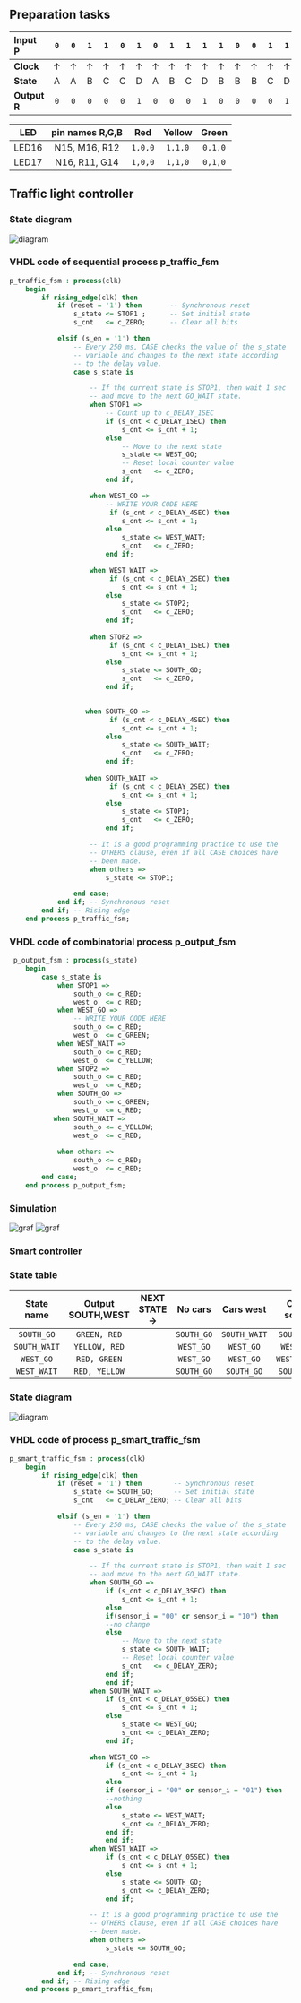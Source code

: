## Preparation tasks
| **Input P** | `0` | `0` | `1` | `1` | `0` | `1` | `0` | `1` | `1` | `1` | `1` | `0` | `0` | `1` | `1` | `1` |
| :-- | :-: | :-: | :-: | :-: | :-: | :-: | :-: | :-: | :-: | :-: | :-: | :-: | :-: | :-: | :-: | :-: |
| **Clock** | ↑ | ↑ | ↑ | ↑ | ↑ | ↑ | ↑ | ↑ | ↑ | ↑ | ↑ | ↑ | ↑ | ↑ | ↑ | ↑ |
| **State** | A | A | B | C | C | D | A | B | C | D | B | B | B | C | D | B |
| **Output R** | `0` | `0` | `0` | `0` | `0` | `1` | `0` | `0` | `0` | `1` | `0` | `0` | `0` | `0` | `1` | `0` |

| **LED** | **pin names R,G,B** | **Red** | **Yellow** | **Green** |
| :-: | :-: | :-: | :-: | :-: |
| LED16 | N15, M16, R12 | `1,0,0` | `1,1,0` | `0,1,0` |
| LED17 | N16, R11, G14 | `1,0,0` | `1,1,0` | `0,1,0` |

## Traffic light controller
### State diagram
![diagram](Images/20210406_141906.jpg)
### VHDL code of sequential process p_traffic_fsm
```VHDL
p_traffic_fsm : process(clk)
    begin
        if rising_edge(clk) then
            if (reset = '1') then       -- Synchronous reset
                s_state <= STOP1 ;      -- Set initial state
                s_cnt   <= c_ZERO;      -- Clear all bits

            elsif (s_en = '1') then
                -- Every 250 ms, CASE checks the value of the s_state 
                -- variable and changes to the next state according 
                -- to the delay value.
                case s_state is

                    -- If the current state is STOP1, then wait 1 sec
                    -- and move to the next GO_WAIT state.
                    when STOP1 =>
                        -- Count up to c_DELAY_1SEC
                        if (s_cnt < c_DELAY_1SEC) then
                            s_cnt <= s_cnt + 1;
                        else
                            -- Move to the next state
                            s_state <= WEST_GO;
                            -- Reset local counter value
                            s_cnt   <= c_ZERO;
                        end if;

                    when WEST_GO =>
                        -- WRITE YOUR CODE HERE
                         if (s_cnt < c_DELAY_4SEC) then
                            s_cnt <= s_cnt + 1;
                        else
                            s_state <= WEST_WAIT;
                            s_cnt   <= c_ZERO;
                        end if;

                    when WEST_WAIT =>
                         if (s_cnt < c_DELAY_2SEC) then
                            s_cnt <= s_cnt + 1;
                        else
                            s_state <= STOP2;
                            s_cnt   <= c_ZERO;
                        end if;
                        
                    when STOP2 =>
                         if (s_cnt < c_DELAY_1SEC) then
                            s_cnt <= s_cnt + 1;
                        else
                            s_state <= SOUTH_GO;
                            s_cnt   <= c_ZERO;
                        end if;
                        

                   when SOUTH_GO =>
                         if (s_cnt < c_DELAY_4SEC) then
                            s_cnt <= s_cnt + 1;
                        else
                            s_state <= SOUTH_WAIT;
                            s_cnt   <= c_ZERO;
                        end if;
                        
                   when SOUTH_WAIT =>
                         if (s_cnt < c_DELAY_2SEC) then
                            s_cnt <= s_cnt + 1;
                        else
                            s_state <= STOP1;
                            s_cnt   <= c_ZERO;
                        end if;

                    -- It is a good programming practice to use the 
                    -- OTHERS clause, even if all CASE choices have 
                    -- been made. 
                    when others =>
                        s_state <= STOP1;

                end case;
            end if; -- Synchronous reset
        end if; -- Rising edge
    end process p_traffic_fsm;
```
### VHDL code of combinatorial process p_output_fsm
```VHDL
 p_output_fsm : process(s_state)
    begin
        case s_state is
            when STOP1 =>
                south_o <= c_RED;   
                west_o  <= c_RED;   
            when WEST_GO =>
                -- WRITE YOUR CODE HERE
                south_o <= c_RED;  
                west_o  <= c_GREEN;
            when WEST_WAIT =>
                south_o <= c_RED;
                west_o  <= c_YELLOW;
            when STOP2 =>
                south_o <= c_RED;
                west_o  <= c_RED; 
            when SOUTH_GO =>
                south_o <= c_GREEN;
                west_o  <= c_RED;
           when SOUTH_WAIT =>
                south_o <= c_YELLOW;
                west_o  <= c_RED;                                           
             
            when others =>
                south_o <= c_RED;
                west_o  <= c_RED;
        end case;
    end process p_output_fsm;
```
### Simulation
![graf](Images/pic1.PNG)
![graf](Images/pic2.PNG)

### Smart controller
### State table
| **State name** | **Output SOUTH,WEST** | **NEXT STATE->** | **No cars** | **Cars west** | **Cars south** |**Cars on both sides** |  
| :-: | :-: | :-: | :-: | :-: | :-: | :-: |
| `SOUTH_GO` | `GREEN, RED` |  | `SOUTH_GO` | `SOUTH_WAIT` | `SOUTH_GO` | `SOUTH_WAIT` |
| `SOUTH_WAIT` | `YELLOW, RED` |  | `WEST_GO` | `WEST_GO` | `WEST_GO` | `WEST_GO` |
| `WEST_GO` | `RED, GREEN` |  | `WEST_GO` | `WEST_GO` | `WEST_WAIT` | `WEST_WAIT` |
| `WEST_WAIT` | `RED, YELLOW` |  | `SOUTH_GO` | `SOUTH_GO` | `SOUTH_GO` | `SOUTH_GO` |

### State diagram
![diagram](Images/20210406_141924.jpg)
### VHDL code of process p_smart_traffic_fsm
```VHDL
p_smart_traffic_fsm : process(clk)
    begin
        if rising_edge(clk) then
            if (reset = '1') then        -- Synchronous reset
                s_state <= SOUTH_GO;     -- Set initial state
                s_cnt   <= c_DELAY_ZERO; -- Clear all bits

            elsif (s_en = '1') then
                -- Every 250 ms, CASE checks the value of the s_state 
                -- variable and changes to the next state according 
                -- to the delay value.
                case s_state is

                    -- If the current state is STOP1, then wait 1 sec
                    -- and move to the next GO_WAIT state.
                    when SOUTH_GO =>
                        if (s_cnt < c_DELAY_3SEC) then
                            s_cnt <= s_cnt + 1;
                        else
                        if(sensor_i = "00" or sensor_i = "10") then
                        --no change
                        else
                            -- Move to the next state
                            s_state <= SOUTH_WAIT;
                            -- Reset local counter value
                            s_cnt   <= c_DELAY_ZERO;
                        end if;
                        end if;
                    when SOUTH_WAIT =>
                        if (s_cnt < c_DELAY_05SEC) then
                            s_cnt <= s_cnt + 1;
                        else
                            s_state <= WEST_GO;
                            s_cnt <= c_DELAY_ZERO;
                        end if;

                    when WEST_GO =>
                        if (s_cnt < c_DELAY_3SEC) then
                            s_cnt <= s_cnt + 1;
                        else
                        if (sensor_i = "00" or sensor_i = "01") then
                        --nothing
                        else
                            s_state <= WEST_WAIT;
                            s_cnt <= c_DELAY_ZERO;
                        end if;
                        end if;
                    when WEST_WAIT =>
                        if (s_cnt < c_DELAY_05SEC) then
                            s_cnt <= s_cnt + 1;
                        else
                            s_state <= SOUTH_GO;
                            s_cnt <= c_DELAY_ZERO;
                        end if;

                    -- It is a good programming practice to use the 
                    -- OTHERS clause, even if all CASE choices have 
                    -- been made. 
                    when others =>
                        s_state <= SOUTH_GO;

                end case;
            end if; -- Synchronous reset
        end if; -- Rising edge
    end process p_smart_traffic_fsm;
```
